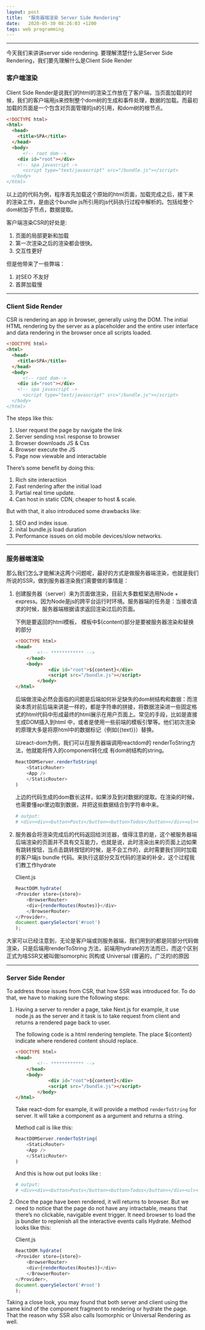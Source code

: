 ```yaml
---
layout: post
title:  "服务器端渲染 Server Side Rendering"
date:   2020-05-30 08:26:03 +1200
tags: web programming
---
```

---
今天我们来讲讲server side rendering.
要理解清楚什么是Server Side Rendering，我们要先理解什么是Client Side Render

### 客户端渲染
Client Side Render是说我们的html的渲染工作放在了客户端，当页面加载的时候，我们的客户端用js来控制整个dom树的生成和事件处理，数据的加载。而最初加载的页面是一个包含对页面管理的js的引用，和dom树的根节点。
```html
<!DOCTYPE html>
<html>
  <head>
    <title>SPA</title>
  </head>
  <body>
	  <!-- root dom-->
    <div id="root"></div>
    <!-- spa javascript ->
	  <script type="text/javascript" src="/bundle.js"></script>
  </body>
</html>
```

以上边的代码为例，程序首先加载这个原始的html页面，加载完成之后，接下来的渲染工作，是由这个bundle js所引用的js代码执行过程中解析的。包括给整个dom树加子节点，数据提取。

客户端渲染CSR的好处是:

1. 页面的局部更新和加载
2. 第一次渲染之后的渲染都会很快。
3. 交互性更好

但是他带来了一些弊端：

1. 对SEO 不友好
2. 首屏加载慢

---
### Client Side Render

CSR is rendering an app in browser, generally using the DOM.
The initial HTML rendering by the server as a placeholder and the entire user interface and data rendering in the browser once all scripts loaded.

```html
<!DOCTYPE html>
<html>
  <head>
    <title>SPA</title>
  </head>
  <body>
	  <!-- root dom-->
    <div id="root"></div>
    <!-- spa javascript ->
	  <script type="text/javascript" src="/bundle.js"></script>
  </body>
</html>
```

The steps like this:

1. User request the page by navigate the link
2. Server sending `html` response to browser
3. Browser downloads JS & Css
4. Browser execute the JS
5. Page now viewable and interactable

There’s some benefit by doing this:

1. Rich site interactiion
2. Fast rendering after the initial load
3. Partial real time update.
4. Can host in static CDN, cheaper to host & scale.

But with that, it also introduced some drawbacks like:

1. SEO and index issue.
2. inital bundle.js load duration
3. Performance issues on old mobile devices/slow networks.

---
### 服务器端渲染

那么我们怎么才能解决这两个问题呢，最好的方式是做服务器端渲染，也就是我们所说的SSR，做到服务器渲染我们需要做的事情是：

1. 创建服务器（server）来为页面做渲染，目前大多数框架选用Node + express。因为Node是js的跨平台运行时环境。服务器端的任务是：当接收请求的时候，服务器端根据请求返回渲染过后的页面。

    下例是要返回的html模板， 模板中${content}部分是要被服务器渲染和替换的部分

    ```html
    <!DOCTYPE html>
    <head>
            <!-- ************ -->
        </head>
        <body>
                <div id="root">${content}</div>
                <script src="/bundle.js"></script>
            </body>
    </html>
    ```

    后端做渲染必然会面临的问题是后端如何补足缺失的dom树结构和数据：而渲染本质对前后端来讲是一样的，都是字符串的拼接，将数据渲染进一些固定格式的html代码中形成最终的html展示在用户页面上。常见的手段，比如是直接生成DOM插入到html 中，或者是使用一些前端的模板引擎等。他们初次渲染的原理大多是将原html中的数据标记（例如{{text}}）替换。

    以react-dom为例，我们可以在服务器端调用reactdom的 renderToString方法，他就能将传入的component转化成 有dom树结构的string。

    ```javascript
    ReactDOMServer.renderToString(
        <StaticRouter>
        <App />
        </StaticRouter>
    )
    ```

    上边的代码生成的dom数长这样，如果涉及到对数据的提取。在渲染的时候，也需要懂api里边取到数据，并把这些数据结合到字符串中来。

    ```sh
    # output: 
    # <div><div><button>Posts</button><button>Todos</button></div><ul></ul></div>
    ```

2. 服务器会将渲染完成后的代码返回给浏览器，值得注意的是，这个被服务器端后端渲染的页面并不具有交互能力，也就是说，此时渲染出来的页面上边如果有跳转按钮，当点击跳转按钮的时候，是不会工作的，此时需要我们同时加载的客户端js bundle 代码。来执行这部分交互代码的渲染的补全，这个过程我们教工作hydrate

    Client.js
    ```javascript
    ReactDOM.hydrate(
    <Provider store={store}>
        <BrowserRouter>
        <div>{renderRoutes(Routes)}</div>
        </BrowserRouter>
    </Provider>,
    document.querySelector('#root')
    );
    ```

大家可以已经注意到，无论是客户端或则服务器端，我们用到的都是同部分代码做渲染，只是后端用renderToString 方法，前端用hydrate的方法而已，而这个区别正式为啥SSR又被叫做Isomorphic 同构或 Universal (普遍的，广泛的)的原因

---

### Server Side Render

To address those issues from CSR, that how SSR was introduced for. To do that, we have to making sure the following steps:

1. Having a server to render a page, take Next.js for example, it use node.js as the server and it task is to take request from client and returns a rendered page back to user.
	
    The following code is a html rendering templete. The place ${content} indicate where rendered content should replace.

    ```html
    <!DOCTYPE html>
    <head>
            <!-- ************ -->
        </head>
        <body>
                <div id="root">${content}</div>
                <script src="/bundle.js"></script>
            </body>
    </html>
    ```

    Take react-dom for example, it will provide a method `renderToString` for server. It will take a component as a argument and returns a string.

    Method call is like this:

    ```javascript
    ReactDOMServer.renderToString(
        <StaticRouter>
        <App />
        </StaticRouter>
    )
    ```

    And this is how  out put looks like :

    ```sh
    # output: 
    # <div><div><button>Posts</button><button>Todos</button></div><ul></ul></div>
    ```


2. Once the page have been rendered, it will returns to browser. But we need to notice that the page do not have any intractable, means that there’s no clickable, navigable event trigger. It need browser to load the js bundler to replenish all the interactive events calls Hydrate. Method looks like this:

    Client.js

    ```javascript
    ReactDOM.hydrate(
    <Provider store={store}>
        <BrowserRouter>
        <div>{renderRoutes(Routes)}</div>
        </BrowserRouter>
    </Provider>,
    document.querySelector('#root')
    );
    ```

Taking a close look, you may found that both server and client using the same kind of the component  fragment to rendering or hydrate the page. That the reason why SSR also calls Isomorphic or Universal Rendering as well.
